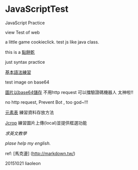 # JavaScriptTest
JavaScript Practice

view Test of web

a little game cookieclick.
test js like java class.

this is a [點餅乾](http://liaoleon.github.io/jsTest/cookieClickClass.html) 

just syntax practice 

[基本語法練習](http://liaoleon.github.io/jsTest/javascript.html)

test image on base64

[圖片以base64儲存](http://liaoleon.github.io/jsTest/imgbase64.html)
不用http request 可以擋驗證碼機器人  太神啦!!

no http request, Prevent Bot , too god~!!!

[元素表](http://liaoleon.github.io/jsTest/periodicTable.html)
練習資料存放方法

[Jcrop](http://liaoleon.github.io/jsTest/jcrop.html)
練習圖片上傳(local)並提供框選功能

*求英文教學*

_plase help my english._

ref: [馬克盪] (http://markdown.tw/)

20151021
liaoleon

